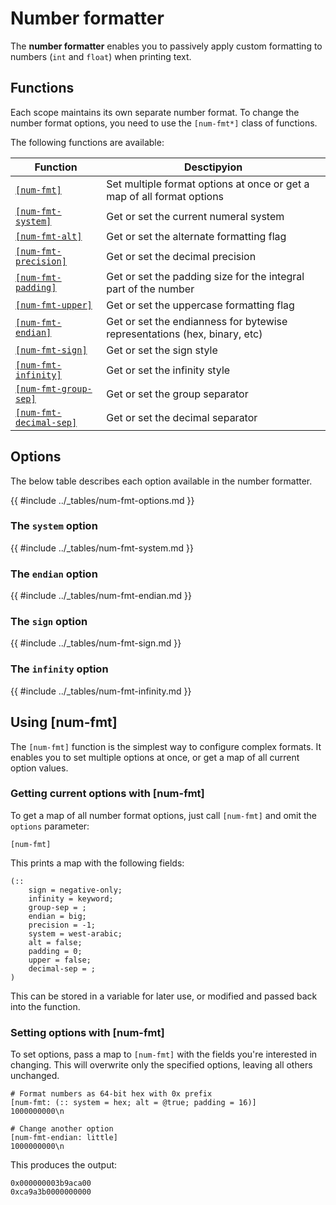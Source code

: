 # Number formatter

The **number formatter** enables you to passively apply custom formatting to numbers (`int` and `float`) when printing text.

## Functions

Each scope maintains its own separate number format. To change the number format options, you need to use the `[num-fmt*]` class of functions.

The following functions are available:

| Function                                                             | Desctipyion                                                               |
|----------------------------------------------------------------------|---------------------------------------------------------------------------|
| [`[num-fmt]`](/stdlib/formatting.md#num-fmt)                         | Set multiple format options at once or get a map of all format options    |
| [`[num-fmt-system]`](/stdlib/formatting.md#num-fmt-system)           | Get or set the current numeral system                                     |
| [`[num-fmt-alt]`](/stdlib/formatting.md#num-fmt-alt)                 | Get or set the alternate formatting flag                                  |
| [`[num-fmt-precision]`](/stdlib/formatting.md#num-fmt-precision)     | Get or set the decimal precision                                          |
| [`[num-fmt-padding]`](/stdlib/formatting.md#num-fmt-padding)         | Get or set the padding size for the integral part of the number           |
| [`[num-fmt-upper]`](/stdlib/formatting.md#num-fmt-upper)             | Get or set the uppercase formatting flag                                  |
| [`[num-fmt-endian]`](/stdlib/formatting.md#num-fmt-endian)           | Get or set the endianness for bytewise representations (hex, binary, etc) |
| [`[num-fmt-sign]`](/stdlib/formatting.md#num-fmt-sign)               | Get or set the sign style                                                 |
| [`[num-fmt-infinity]`](/stdlib/formatting.md#num-fmt-infinity)       | Get or set the infinity style                                             |
| [`[num-fmt-group-sep]`](/stdlib/formatting.md#num-fmt-group-sep)     | Get or set the group separator                                            |
| [`[num-fmt-decimal-sep]`](/stdlib/formatting.md#num-fmt-decimal-sep) | Get or set the decimal separator                                          |

## Options

The below table describes each option available in the number formatter.

{{ #include ../_tables/num-fmt-options.md }}

### The `system` option

{{ #include ../_tables/num-fmt-system.md }}

### The `endian` option

{{ #include ../_tables/num-fmt-endian.md }}

### The `sign` option

{{ #include ../_tables/num-fmt-sign.md }}

### The `infinity` option

{{ #include ../_tables/num-fmt-infinity.md }}

## Using [num-fmt]

The `[num-fmt]` function is the simplest way to configure complex formats. 
It enables you to set multiple options at once, or get a map of all current option values.

### Getting current options with [num-fmt]

To get a map of all number format options, just call `[num-fmt]` and omit the `options` parameter:

```rant
[num-fmt]
```

This prints a map with the following fields:

```
(::
    sign = negative-only; 
    infinity = keyword; 
    group-sep = ; 
    endian = big; 
    precision = -1; 
    system = west-arabic; 
    alt = false; 
    padding = 0; 
    upper = false; 
    decimal-sep = ;
)
```

This can be stored in a variable for later use, or modified and passed back into the function.

### Setting options with [num-fmt]

To set options, pass a map to `[num-fmt]` with the fields you're interested in changing. 
This will overwrite only the specified options, leaving all others unchanged.

```rant
# Format numbers as 64-bit hex with 0x prefix
[num-fmt: (:: system = hex; alt = @true; padding = 16)]
1000000000\n

# Change another option
[num-fmt-endian: little] 
1000000000\n
```
This produces the output:
```
0x000000003b9aca00
0xca9a3b0000000000
```